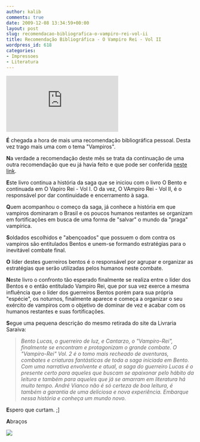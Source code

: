 ```yaml
---
author: kalib
comments: true
date: 2009-12-08 13:34:59+00:00
layout: post
slug: recomendacao-bibliografica-o-vampiro-rei-vol-ii
title: Recomendação Bibliográfica - O Vampiro Rei - Vol II
wordpress_id: 618
categories:
- Impressoes
- Literatura
---
```


[![](http://www.livrariasaraiva.com.br/imagem/imagem.dll?L=125&qld=50&A=-1&pro_id=188949&PIM_Id=)](http://www.livrariasaraiva.com.br/imagem/imagem.dll?L=125&qld=50&A=-1&pro_id=188949&PIM_Id=)



**É** chegada a hora de mais uma recomendação bibliográfica pessoal. Desta vez trago mais uma com o tema "Vampiros".

**N**a verdade a recomendação deste mês se trata da continuação de uma outra recomendação que eu já havia feito e que pode ser conferida [neste link](http://marcelocavalcante.net/portal/2009/07/16/recomendacao-bibliografica-do-mes-o-vampiro-rei-vol-i/).

**E**ste livro continua a história da saga que se iniciou com o livro O Bento e continuada em O Vapiro Rei - Vol I. O da vez, O VAmpiro Rei - Vol II, é o responsável por dar continuidade e encerramento à saga.

**Q**uem acompanhou o começo da saga, já conhece a história em que vampiros dominaram o Brasil e os poucos humanos restantes se organizam em fortificações em busca de uma forma de "salvar" o mundo da "praga" vampírica.

**S**oldados escolhidos e "abençoados" que possuem o dom contra os vampiros são entitulados Bentos e unem-se formando estratégias para o inevitável combate final.

**O** líder destes guerreiros bentos é o responsável por agrupar e organizar as estratégias que serão utilizadas pelos humanos neste combate.

**N**este livro o confronto tão esperado finalmente se realiza entre o líder dos Bentos e o então entitulado Vampiro Rei, que por sua vez exerce a mesma influência que o líder dos guerreiros Bentos porém para sua própria "espécie", os noturnos, finalmente aparece e começa a organizar o seu exército de vampiros com o objetivo de dominar de vez e acabar com os humanos restantes e suas fortificações.

**S**egue uma pequena descrição do mesmo retirada do site da Livraria Saraiva:


> _Bento Lucas, o guerreiro de luz, e Cantarzo, o "Vampiro-Rei", finalmente se encontram e protagonizam o grande combate. O "Vampiro-Rei" Vol. 2 é o tomo mais recheado de aventuras, combates e criaturas fantásticas de toda a saga iniciada em Bento. Com uma narrativa envolvente e atual, a saga do guerreiro Lucas é o presente certo para aqueles que buscam se apaixonar pelo hábito da leitura e também para aqueles que já se amarram em literatura há muito tempo. André Vianco não é só certeza de boa leitura, é também a garantia de uma deliciosa e nova experiência. Embarque nessa história e conheça um mundo novo._


**E**spero que curtam. ;]

**A**braços


![](http://www.marcelocavalcante.net/portal/imgs/userbar.gif)
